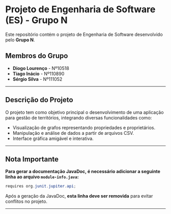# Projeto de Engenharia de Software (ES) - Grupo N

Este repositório contém o projeto de Engenharia de Software desenvolvido pelo **Grupo N**. 

## Membros do Grupo

- **Diogo Lourenço** - Nº10518
- **Tiago Inácio** - Nº110890
- **Sérgio Silva** - Nº111052

---

## Descrição do Projeto

O projeto tem como objetivo principal o desenvolvimento de uma aplicação para gestão de territórios, integrando diversas funcionalidades como:

- Visualização de grafos representando propriedades e proprietários.
- Manipulação e análise de dados a partir de arquivos CSV.
- Interface gráfica amigável e interativa.

---

## Nota Importante

**Para gerar a documentação JavaDoc, é necessário adicionar a seguinte linha ao arquivo `module-info.java`:**

```java
requires org.junit.jupiter.api;
```

Após a geração da JavaDoc, **esta linha deve ser removida** para evitar conflitos no projeto.

---
